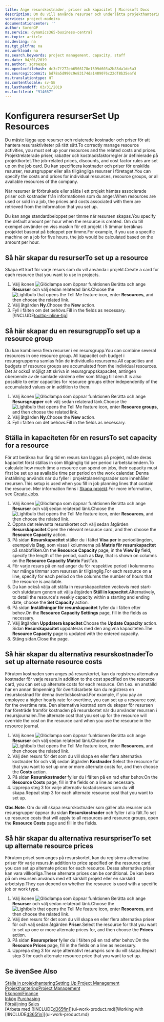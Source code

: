 ```yaml
---
title: Ange resurskostnader, priser och kapacitet | Microsoft Docs
description: Om du vill använda resurser och underlätta projekthantering, specificera kostnader och priser för enskilda resurser eller resursgrupper och ange en resurskapacitet.
services: project-madeira
documentationcenter: ''
author: SorenGP
ms.service: dynamics365-business-central
ms.topic: article
ms.devlang: na
ms.tgt_pltfrm: na
ms.workload: na
ms.search.keywords: project management, capacity, staff
ms.date: 04/01/2019
ms.author: sgroespe
ms.openlocfilehash: dc3c7f272eb6566178e1599d603a2b83da1de5a3
ms.sourcegitcommit: bd78a5d990c9e83174da1409076c22df8b35eafd
ms.translationtype: HT
ms.contentlocale: sv-SE
ms.lasthandoff: 03/31/2019
ms.locfileid: "914667"
---
```

# <a name="set-up-resources"></a><span data-ttu-id="ffeb2-103">Konfigurera resurser</span><span class="sxs-lookup"><span data-stu-id="ffeb2-103">Set Up Resources</span></span>
<span data-ttu-id="ffeb2-104">Du måste lägga upp resurser och relaterade kostnader och priser för att hantera resursaktiviteter på rätt sätt.</span><span class="sxs-lookup"><span data-stu-id="ffeb2-104">To correctly manage resource activities, you must set up your resources and the related costs and prices.</span></span> <span data-ttu-id="ffeb2-105">Projektrelaterade priser, rabatter och kostnadsfaktorregler är definierade på projektkortet.</span><span class="sxs-lookup"><span data-stu-id="ffeb2-105">The job-related prices, discounts, and cost factor rules are set up on the job card.</span></span> <span data-ttu-id="ffeb2-106">Du kan specificera kostnader och priser för enskilda resurser, resursgrupper eller alla tillgängliga resurser i företaget.</span><span class="sxs-lookup"><span data-stu-id="ffeb2-106">You can specify the costs and prices for individual resources, resource groups, or all available resources of the company.</span></span>

<span data-ttu-id="ffeb2-107">När resurser är förbrukade eller sålda i ett projekt hämtas associerade priser och kostnader från informationen som du anger.</span><span class="sxs-lookup"><span data-stu-id="ffeb2-107">When resources are used or sold in a job, the prices and costs associated with them are retrieved from the information that you set up.</span></span>

<span data-ttu-id="ffeb2-108">Du kan ange standardbeloppet per timme när resursen skapas.</span><span class="sxs-lookup"><span data-stu-id="ffeb2-108">You specify the default amount per hour when the resource is created.</span></span> <span data-ttu-id="ffeb2-109">Om du till exempel använder en viss maskin för ett projekt i 5 timmar beräknas projektet baserat på beloppet per timme.</span><span class="sxs-lookup"><span data-stu-id="ffeb2-109">For example, if you use a specific machine on a job for five hours, the job would be calculated based on the amount per hour.</span></span>

## <a name="to-set-up-a-resource"></a><span data-ttu-id="ffeb2-110">Så här skapar du resurser</span><span class="sxs-lookup"><span data-stu-id="ffeb2-110">To set up a resource</span></span>
<span data-ttu-id="ffeb2-111">Skapa ett kort för varje resurs som du vill använda i projekt.</span><span class="sxs-lookup"><span data-stu-id="ffeb2-111">Create a card for each resource that you want to use in projects.</span></span>

1. <span data-ttu-id="ffeb2-112">Välj ikonen ![Glödlampa som öppnar funktionen Berätta](media/ui-search/search_small.png "Berätta vad du vill göra") och ange **Resurser** och välj sedan relaterad länk.</span><span class="sxs-lookup"><span data-stu-id="ffeb2-112">Choose the ![Lightbulb that opens the Tell Me feature](media/ui-search/search_small.png "Tell me what you want to do") icon, enter **Resources**, and then choose the related link.</span></span>
2. <span data-ttu-id="ffeb2-113">Välj åtgärden **Ny**.</span><span class="sxs-lookup"><span data-stu-id="ffeb2-113">Choose the **New** action.</span></span>
3. <span data-ttu-id="ffeb2-114">Fyll i fälten om det behövs.</span><span class="sxs-lookup"><span data-stu-id="ffeb2-114">Fill in the fields as necessary.</span></span> [!INCLUDE[tooltip-inline-tip](includes/tooltip-inline-tip_md.md)]  

## <a name="to-set-up-a-resource-group"></a><span data-ttu-id="ffeb2-115">Så här skapar du en resursgrupp</span><span class="sxs-lookup"><span data-stu-id="ffeb2-115">To set up a resource group</span></span>
<span data-ttu-id="ffeb2-116">Du kan kombinera flera resurser i en resursgrupp.</span><span class="sxs-lookup"><span data-stu-id="ffeb2-116">You can combine several resources in one resource group.</span></span> <span data-ttu-id="ffeb2-117">All kapacitet och budget i resursgrupperna samlas från de individuella resurserna.</span><span class="sxs-lookup"><span data-stu-id="ffeb2-117">All capacities and budgets of resource groups are accumulated from the individual resources.</span></span> <span data-ttu-id="ffeb2-118">Det är också möjligt att skriva in resursgruppskapacitet, antingen oberoende av de samlade värdena eller som tillägg till dem.</span><span class="sxs-lookup"><span data-stu-id="ffeb2-118">It is also possible to enter capacities for resource groups either independently of the accumulated values or in addition to them.</span></span>

1. <span data-ttu-id="ffeb2-119">Välj ikonen ![Glödlampa som öppnar funktionen Berätta](media/ui-search/search_small.png "Berätta vad du vill göra") och ange **Resursgrupper** och välj sedan relaterad länk.</span><span class="sxs-lookup"><span data-stu-id="ffeb2-119">Choose the ![Lightbulb that opens the Tell Me feature](media/ui-search/search_small.png "Tell me what you want to do") icon, enter **Resource groups**, and then choose the related link.</span></span>
2. <span data-ttu-id="ffeb2-120">Välj åtgärden **Ny**.</span><span class="sxs-lookup"><span data-stu-id="ffeb2-120">Choose the **New** action.</span></span>
3. <span data-ttu-id="ffeb2-121">Fyll i fälten om det behövs.</span><span class="sxs-lookup"><span data-stu-id="ffeb2-121">Fill in the fields as necessary.</span></span>

## <a name="to-set-capacity-for-a-resource"></a><span data-ttu-id="ffeb2-122">Ställa in kapaciteten för en resurs</span><span class="sxs-lookup"><span data-stu-id="ffeb2-122">To set capacity for a resource</span></span>
<span data-ttu-id="ffeb2-123">För att beräkna hur lång tid en resurs kan läggas på projekt, måste deras kapacitet först ställas in som tillgänglig tid per period i arbetskalendern.</span><span class="sxs-lookup"><span data-stu-id="ffeb2-123">To calculate how much time a resource can spend on jobs, their capacity must first be set up as available time per period on the work calendar.</span></span> <span data-ttu-id="ffeb2-124">Denna inställning används när du fyller i projektplaneringsrader som innehåller resursen.</span><span class="sxs-lookup"><span data-stu-id="ffeb2-124">This setup is used when you fill in job planning lines that contain the resource.</span></span> <span data-ttu-id="ffeb2-125">Mer information finns i [Skapa projekt](projects-how-create-jobs.md).</span><span class="sxs-lookup"><span data-stu-id="ffeb2-125">For more information, see [Create Jobs](projects-how-create-jobs.md).</span></span>

1. <span data-ttu-id="ffeb2-126">Välj ikonen ![Glödlampa som öppnar funktionen Berätta](media/ui-search/search_small.png "Berätta vad du vill göra") och ange **Resurser** och välj sedan relaterad länk.</span><span class="sxs-lookup"><span data-stu-id="ffeb2-126">Choose the ![Lightbulb that opens the Tell Me feature](media/ui-search/search_small.png "Tell me what you want to do") icon, enter **Resources**, and then choose the related link.</span></span>
2. <span data-ttu-id="ffeb2-127">Öppna det relevanta resurskortet och välj sedan åtgärden **Resurskapacitet**.</span><span class="sxs-lookup"><span data-stu-id="ffeb2-127">Open the relevant resource card, and then choose the **Resource Capacity** action.</span></span>
3. <span data-ttu-id="ffeb2-128">På sidan **Resurskapacitet** ställer du i fältet **Visa per** in periodlängden, exempelvis **Dag**, som visas i kolumnerna på **Matris för resurskapacitet** på snabbfliken.</span><span class="sxs-lookup"><span data-stu-id="ffeb2-128">On the **Resource Capacity** page, in the **View By** field, specify the length of the period, such as **Day**, that is shown on columns on the **Resource Capacity Matrix** FastTab.</span></span>
4. <span data-ttu-id="ffeb2-129">För varje resurs på en rad anger du för respektive period i kolumnerna hur många timmar som resursen är tillgänglig.</span><span class="sxs-lookup"><span data-stu-id="ffeb2-129">For each resource on a line, specify for each period on the columns the number of hours that the resource is available.</span></span>
5. <span data-ttu-id="ffeb2-130">Du kan också välja att ställa in resurskapaciteten veckovis med start- och slutdatum genom att välja åtgärden **Ställ in kapacitet**.</span><span class="sxs-lookup"><span data-stu-id="ffeb2-130">Alternatively, to detail the resource's weekly capacity within a starting and ending date, choose the **Set Capacity** action.</span></span>
6. <span data-ttu-id="ffeb2-131">På sidan **Inställningar för resurskapacitet** fyller du i fälten efter behov.</span><span class="sxs-lookup"><span data-stu-id="ffeb2-131">On the **Resource Capacity Settings** page, fill in the fields as necessary.</span></span>
7. <span data-ttu-id="ffeb2-132">Välj åtgärden **Uppdatera kapacitet**.</span><span class="sxs-lookup"><span data-stu-id="ffeb2-132">Choose the **Update Capacity** action.</span></span> <span data-ttu-id="ffeb2-133">Sidan **Resurskapacitet** uppdateras med den angivna kapaciteten.</span><span class="sxs-lookup"><span data-stu-id="ffeb2-133">The **Resource Capacity** page is updated with the entered capacity.</span></span>
8. <span data-ttu-id="ffeb2-134">Stäng sidan.</span><span class="sxs-lookup"><span data-stu-id="ffeb2-134">Close the page.</span></span>

## <a name="to-set-up-alternate-resource-costs"></a><span data-ttu-id="ffeb2-135">Så här skapar du alternativa resurskostnader</span><span class="sxs-lookup"><span data-stu-id="ffeb2-135">To set up alternate resource costs</span></span>
<span data-ttu-id="ffeb2-136">Förutom kostnaden som anges på resurskortet, kan du registrera alternativa kostnader för varje resurs.</span><span class="sxs-lookup"><span data-stu-id="ffeb2-136">In addition to the cost specified on the resource card, you can set up alternate costs for each resource.</span></span> <span data-ttu-id="ffeb2-137">Om t.ex. en anställd har en annan timpenning för övertidsarbete kan du registrera en resurskostnad för denna övertidskostnad.</span><span class="sxs-lookup"><span data-stu-id="ffeb2-137">For example, if you pay an employee a higher hourly rate for overtime, you can set up a resource cost for the overtime rate.</span></span> <span data-ttu-id="ffeb2-138">Den alternativa kostnad som du skapar för resursen har företräde framför kostnaden på resurskortet när du använder resursen i resursjournalen.</span><span class="sxs-lookup"><span data-stu-id="ffeb2-138">The alternate cost that you set up for the resource will override the cost on the resource card when you use the resource in the resource journal.</span></span>

1. <span data-ttu-id="ffeb2-139">Välj ikonen ![Glödlampa som öppnar funktionen Berätta](media/ui-search/search_small.png "Berätta vad du vill göra") och ange **Resurser** och välj sedan relaterad länk.</span><span class="sxs-lookup"><span data-stu-id="ffeb2-139">Choose the ![Lightbulb that opens the Tell Me feature](media/ui-search/search_small.png "Tell me what you want to do") icon, enter **Resources**, and then choose the related link.</span></span>  
2. <span data-ttu-id="ffeb2-140">Välj den resurs för det som du vill skapa en eller flera alternativa kostnader för och välj sedan åtgärden **Kostnader**.</span><span class="sxs-lookup"><span data-stu-id="ffeb2-140">Select the resource for that you want to set up one or more alternate costs for, and then choose the **Costs** action.</span></span>  
3. <span data-ttu-id="ffeb2-141">På sidan **Resurskostnader** fyller du i fälten på en rad efter behov.</span><span class="sxs-lookup"><span data-stu-id="ffeb2-141">On the **Resource Costs** page, fill in the fields on a line as necessary.</span></span>  
4. <span data-ttu-id="ffeb2-142">Upprepa steg 3 för varje alternativ kostadsresurs som du vill skapa.</span><span class="sxs-lookup"><span data-stu-id="ffeb2-142">Repeat step 3 for each alternate resource cost that you want to set up.</span></span>

<span data-ttu-id="ffeb2-143">**Obs**.</span><span class="sxs-lookup"><span data-stu-id="ffeb2-143">**Note**.</span></span> <span data-ttu-id="ffeb2-144">Om du vill skapa resurskostnader som gäller alla resurser och resursgrupper öppnar du sidan  **Resurskostnader** och fyller i alla fält.</span><span class="sxs-lookup"><span data-stu-id="ffeb2-144">To set up resource costs that will apply to all resources and resource groups, open the **Resource Costs** page and fill in the fields.</span></span>

## <a name="to-set-up-alternate-resource-prices"></a><span data-ttu-id="ffeb2-145">Så här skapar du alternativa resurspriser</span><span class="sxs-lookup"><span data-stu-id="ffeb2-145">To set up alternate resource prices</span></span>
<span data-ttu-id="ffeb2-146">Förutom priset som anges på resurskortet, kan du registrera alternativa priser för varje resurs.</span><span class="sxs-lookup"><span data-stu-id="ffeb2-146">In addition to price specified on the resource card, you can set up alternate prices for each resource.</span></span> <span data-ttu-id="ffeb2-147">Dessa alternativa priser kan vara villkorliga.</span><span class="sxs-lookup"><span data-stu-id="ffeb2-147">These alternate prices can be conditional.</span></span> <span data-ttu-id="ffeb2-148">De kan bero på om resursen används med ett särskilt projekt eller en särskild arbetstyp.</span><span class="sxs-lookup"><span data-stu-id="ffeb2-148">They can depend on whether the resource is used with a specific job or work type.</span></span>

1. <span data-ttu-id="ffeb2-149">Välj ikonen ![Glödlampa som öppnar funktionen Berätta](media/ui-search/search_small.png "Berätta vad du vill göra") och ange **Resurser** och välj sedan relaterad länk.</span><span class="sxs-lookup"><span data-stu-id="ffeb2-149">Choose the ![Lightbulb that opens the Tell Me feature](media/ui-search/search_small.png "Tell me what you want to do") icon, enter **Resources**, and then choose the related link.</span></span>
2. <span data-ttu-id="ffeb2-150">Välj den resurs för det som du vill skapa en eller flera alternativa priser för och välj sedan åtgärden **Priser**.</span><span class="sxs-lookup"><span data-stu-id="ffeb2-150">Select the resource for that you want to set up one or more alternate prices for, and then choose the **Prices** action.</span></span>
3. <span data-ttu-id="ffeb2-151">På sidan **Resurspriser** fyller du i fälten på en rad efter behov.</span><span class="sxs-lookup"><span data-stu-id="ffeb2-151">On the **Resource Prices** page, fill in the fields on a line as necessary.</span></span>
4. <span data-ttu-id="ffeb2-152">Upprepa steg 3 för varje alternativt resurspris som du vill skapa.</span><span class="sxs-lookup"><span data-stu-id="ffeb2-152">Repeat step 3 for each alternate resource price that you want to set up.</span></span>

## <a name="see-also"></a><span data-ttu-id="ffeb2-153">Se även</span><span class="sxs-lookup"><span data-stu-id="ffeb2-153">See Also</span></span>
[<span data-ttu-id="ffeb2-154">Ställa in projekthantering</span><span class="sxs-lookup"><span data-stu-id="ffeb2-154">Setting Up Project Management</span></span>](projects-setup-projects.md)  
[<span data-ttu-id="ffeb2-155">Projekthantering</span><span class="sxs-lookup"><span data-stu-id="ffeb2-155">Project Management</span></span>](projects-manage-projects.md)  
[<span data-ttu-id="ffeb2-156">Ekonomi</span><span class="sxs-lookup"><span data-stu-id="ffeb2-156">Finance</span></span>](finance.md)  
<span data-ttu-id="ffeb2-157">[Inköp](purchasing-manage-purchasing.md)       </span><span class="sxs-lookup"><span data-stu-id="ffeb2-157">[Purchasing](purchasing-manage-purchasing.md)       </span></span>  
<span data-ttu-id="ffeb2-158">[Försäljning](sales-manage-sales.md)    </span><span class="sxs-lookup"><span data-stu-id="ffeb2-158">[Sales](sales-manage-sales.md)    </span></span>  
<span data-ttu-id="ffeb2-159">[Arbeta med [!INCLUDE[d365fin](includes/d365fin_md.md)]](ui-work-product.md)</span><span class="sxs-lookup"><span data-stu-id="ffeb2-159">[Working with [!INCLUDE[d365fin](includes/d365fin_md.md)]](ui-work-product.md)</span></span>  
